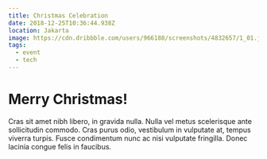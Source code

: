 ```yaml
---
title: Christmas Celebration
date: 2018-12-25T10:36:44.938Z
location: Jakarta
image: https://cdn.dribbble.com/users/966188/screenshots/4832657/1_01.jpg
tags:
  - event
  - tech
---
```

# Merry Christmas!

Cras sit amet nibh libero, in gravida nulla. Nulla vel metus scelerisque ante sollicitudin commodo. Cras purus odio, vestibulum in vulputate at, tempus viverra turpis. Fusce condimentum nunc ac nisi vulputate fringilla. Donec lacinia congue felis in faucibus.
